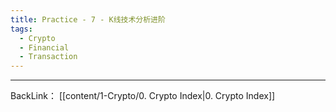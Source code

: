 ```yaml
---
title: Practice - 7 - K线技术分析进阶
tags:
  - Crypto
  - Financial
  - Transaction
---
```


---
BackLink： [[content/1-Crypto/0. Crypto Index|0. Crypto Index]]